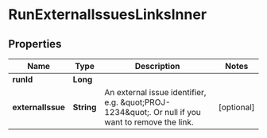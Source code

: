 

# RunExternalIssuesLinksInner


## Properties

| Name | Type | Description | Notes |
|------------ | ------------- | ------------- | -------------|
|**runId** | **Long** |  |  |
|**externalIssue** | **String** | An external issue identifier, e.g. \&quot;PROJ-1234\&quot;. Or null if you want to remove the link. |  [optional] |



